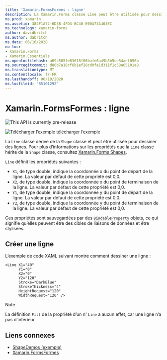 ```yaml
---
title: 'Xamarin.FormsFormes : ligne'
description: La Xamarin.Forms classe Line peut être utilisée pour dessiner des lignes.
ms.prod: xamarin
ms.assetid: 384F1A72-6D3B-4FD3-BC40-E00A73A463EC
ms.technology: xamarin-forms
author: davidbritch
ms.author: dabritch
ms.date: 06/16/2020
no-loc:
- Xamarin.Forms
- Xamarin.Essentials
ms.openlocfilehash: a69c505fe83618f06bafe6a49b8b5ce84aef096b
ms.sourcegitcommit: d86b7a18cf8b1ef28cd0fe1d311f1c58a65101a8
ms.translationtype: MT
ms.contentlocale: fr-FR
ms.lasthandoff: 06/19/2020
ms.locfileid: "85101292"
---
```

# <a name="xamarinforms-shapes-line"></a>Xamarin.FormsFormes : ligne

![](~/media/shared/preview.png "This API is currently pre-release")

[![Télécharger ](~/media/shared/download.png) l’exemple télécharger l’exemple](https://github.com/xamarin/xamarin-forms-samples/tree/master/UserInterface/ShapesDemos/)

La `Line` classe dérive de la `Shape` classe et peut être utilisée pour dessiner des lignes. Pour plus d’informations sur les propriétés que la `Line` classe hérite de la `Shape` classe, consultez [ Xamarin.Forms Shapes](index.md).

`Line` définit les propriétés suivantes :

- `X1`, de type double, indique la coordonnée x du point de départ de la ligne. La valeur par défaut de cette propriété est 0,0.
- `X2`, de type double, indique la coordonnée x du point de terminaison de la ligne. La valeur par défaut de cette propriété est 0,0.
- `Y1`, de type double, indique la coordonnée y du point de départ de la ligne. La valeur par défaut de cette propriété est 0,0.
- `Y2`, de type double, indique la coordonnée y du point de terminaison de la ligne. La valeur par défaut de cette propriété est 0,0.

Ces propriétés sont sauvegardées par des [`BindableProperty`](xref:Xamarin.Forms.BindableProperty) objets, ce qui signifie qu’elles peuvent être des cibles de liaisons de données et être stylisées.

## <a name="create-a-line"></a>Créer une ligne

L’exemple de code XAML suivant montre comment dessiner une ligne :

```xaml
<Line X1="40"
      Y1="0"
      X2="0"
      Y2="120"
      Stroke="DarkBlue"
      StrokeThickness="4"
      HeightRequest="120"
      WidthRequest="120" />
```

> [!NOTE]
> La définition `Fill` de la propriété d’un n' `Line` a aucun effet, car une ligne n’a pas d’intérieur.

## <a name="related-links"></a>Liens connexes

- [ShapeDemos (exemple)](https://github.com/xamarin/xamarin-forms-samples/tree/master/UserInterface/ShapesDemos/)
- [Xamarin.FormsFormes](index.md)
